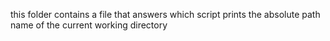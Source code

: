this folder contains a file that answers which script prints the absolute path name of the current working directory
